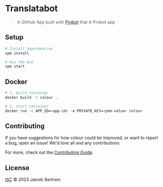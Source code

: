 # Translatabot

> A GitHub App built with [Probot](https://github.com/probot/probot) that A Probot app

## Setup

```sh
# Install dependencies
npm install

# Run the bot
npm start
```

## Docker

```sh
# 1. Build container
docker build -t colour .

# 2. Start container
docker run -e APP_ID=<app-id> -e PRIVATE_KEY=<pem-value> colour
```

## Contributing

If you have suggestions for how colour could be improved, or want to report a bug, open an issue! We'd love all and any contributions.

For more, check out the [Contributing Guide](CONTRIBUTING.md).

## License

[ISC](LICENSE) © 2023 Jannik Bertram
